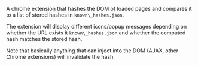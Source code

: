 A chrome extension that hashes the DOM of loaded pages and compares it to a list of stored hashes in `known\_hashes.json`.

The extension will display different icons/popup messages depending on whether the URL exists it `known\_hashes.json` and whether the computed hash matches the stored hash.

Note that basically anything that can inject into the DOM (AJAX, other Chrome extensions) will invalidate the hash.
